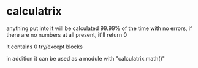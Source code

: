 # calculatrix

anything put into it will be calculated 99.99% of the time with no errors, if there are no numbers at all present, it'll return 0

it contains 0 try/except blocks

in addition it can be used as a module with "calculatrix.math()"
